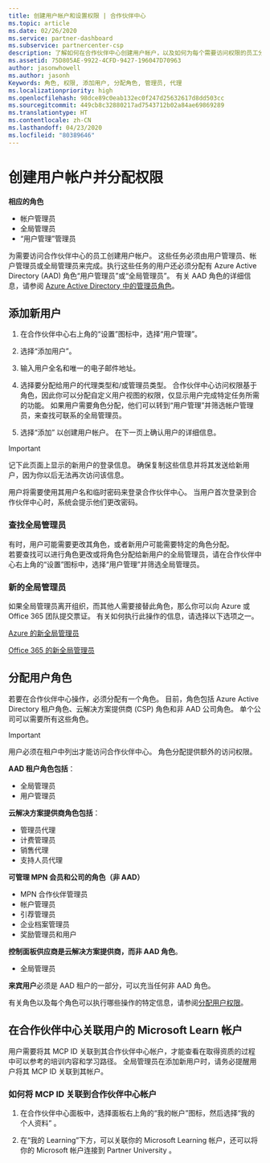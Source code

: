 ```yaml
---
title: 创建用户帐户和设置权限 | 合作伙伴中心
ms.topic: article
ms.date: 02/26/2020
ms.service: partner-dashboard
ms.subservice: partnercenter-csp
description: 了解如何在合作伙伴中心创建用户帐户，以及如何为每个需要访问权限的员工分配角色。 具有不同管理员权限的用户可以执行此操作。
ms.assetid: 75D805AE-9922-4CFD-9427-196047D70963
author: jasonwhowell
ms.author: jasonh
Keywords: 角色, 权限, 添加用户, 分配角色, 管理员, 代理
ms.localizationpriority: high
ms.openlocfilehash: 98dce89c0eab132ec0f247d25632617d8dd503cc
ms.sourcegitcommit: 449cb8c32880217ad7543712b02a84ae69869289
ms.translationtype: HT
ms.contentlocale: zh-CN
ms.lasthandoff: 04/23/2020
ms.locfileid: "80389646"
---
```

# <a name="create-user-accounts-and-assign-permissions"></a>创建用户帐户并分配权限

**相应的角色**

- 帐户管理员
- 全局管理员
- “用户管理”管理员

为需要访问合作伙伴中心的员工创建用户帐户。 这些任务必须由用户管理员、帐户管理员或全局管理员来完成。执行这些任务的用户还必须分配有 Azure Active Directory (AAD) 角色“用户管理员”或“全局管理员”。 有关 AAD 角色的详细信息，请参阅 [Azure Active Directory 中的管理员角色](https://docs.microsoft.com/azure/active-directory/users-groups-roles/directory-assign-admin-roles)。


## <a name="add-a-new-user"></a>添加新用户

1. 在合作伙伴中心右上角的“设置”图标中，选择“用户管理”。  

2. 选择“添加用户”。 

3. 输入用户全名和唯一的电子邮件地址。

4. 选择要分配给用户的代理类型和/或管理员类型。 合作伙伴中心访问权限基于角色，因此你可以分配自定义用户视图的权限，仅显示用户完成特定任务所需的功能。  如果用户需要角色分配，他们可以转到“用户管理”并筛选帐户管理员，来查找可联系的全局管理员。 

5. 选择“添加”  以创建用户帐户。 在下一页上确认用户的详细信息。

> [!IMPORTANT]  
> 记下此页面上显示的新用户的登录信息。 确保复制这些信息并将其发送给新用户，因为你以后无法再次访问该信息。 


用户将需要使用其用户名和临时密码来登录合作伙伴中心。 当用户首次登录到合作伙伴中心时，系统会提示他们更改密码。 


### <a name="find-your-global-admin"></a>查找全局管理员

有时，用户可能需要更改其角色，或者新用户可能需要特定的角色分配。  
若要查找可以进行角色更改或将角色分配给新用户的全局管理员，请在合作伙伴中心右上角的“设置”图标中，选择“用户管理”并筛选全局管理员。   


### <a name="new-global-admin"></a>新的全局管理员

如果全局管理员离开组织，而其他人需要接替此角色，那么你可以向 Azure 或 Office 365 团队提交票证。 有关如何执行此操作的信息，请选择以下选项之一。

[Azure 的新全局管理员](https://support.microsoft.com/help/4505981/what-to-do-if-the-only-admin-for-your-mpn-program-has-left-the-company)

[Office 365 的新全局管理员](https://admin.microsoft.com/)


## <a name="assign-user-roles"></a>分配用户角色

若要在合作伙伴中心操作，必须分配有一个角色。  目前，角色包括 Azure Active Directory 租户角色、云解决方案提供商 (CSP) 角色和非 AAD 公司角色。 单个公司可以需要所有这些角色。

>[!Important]
>用户必须在租户中列出才能访问合作伙伴中心。 角色分配提供额外的访问权限。


**AAD 租户角色包括**：
- 全局管理员
- 用户管理员

**云解决方案提供商角色包括**：
- 管理员代理
- 计费管理员
- 销售代理
- 支持人员代理

**可管理 MPN 会员和公司的角色（非 AAD）**
- MPN 合作伙伴管理员
- 帐户管理员
- 引荐管理员
- 企业档案管理员
- 奖励管理员和用户

**控制面板供应商是云解决方案提供商，而非 AAD 角色**。
- 全局管理员

**来宾用户**必须是 AAD 租户的一部分，可以充当任何非 AAD 角色。

有关角色以及每个角色可以执行哪些操作的特定信息，请参阅[分配用户权限](permissions-overview.md)。

## <a name="associate-a-users-microsoft-learn-account-in-partner-center"></a>在合作伙伴中心关联用户的 Microsoft Learn 帐户

用户需要将其 MCP ID 关联到其合作伙伴中心帐户，才能查看在取得资质的过程中可以参考的培训内容和学习路径。 全局管理员在添加新用户时，请务必提醒用户将其 MCP ID 关联到其帐户。 

### <a name="how-to-associate-your-mcp-id-to-your-partner-center-account"></a>如何将 MCP ID 关联到合作伙伴中心帐户

1. 在合作伙伴中心面板中，选择面板右上角的“我的帐户”图标，然后选择“我的个人资料”   。

2. 在“我的 Learning”下方，可以关联你的 Microsoft Learning 帐户，还可以将你的 Microsoft 帐户连接到 Partner University  。







